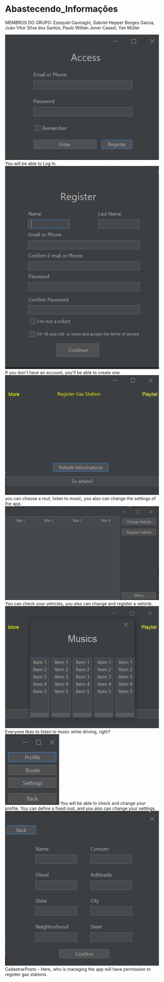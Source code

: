 # Abastecendo_Informações

MEMBROS DO GRUPO: Ezequiel Gaviraghi, Gabriel Hepper Borges Garcia, João Vítor Silva dos Santos, Paulo Willian Joner Cassel, Yan Müller

<img src = "Log In.png">
You will be able to Log In.


<img src = "Register User.png">
 If you don't have an account, you'll be able to create one.
 

<img src = "Menu.png">
you can choose a rout, listen to music, you also can change the settings of the app.

                     
<img src = "Vehicle Informations.png">
You can check your vehicles, you also can change and register a vehicle.

                                 
<img src = "Playlist.png">
Everyone likes to listen to music while driving, rigth?

                         
<img src = "More.png">
You will be able to check and change your profile. You can define a fixed rout, and you also can change your settings.

                     
<img src = "Register Gas Station.png">
CadastrarPosto - Here, who is managing the app will have permission to register gas stations.
